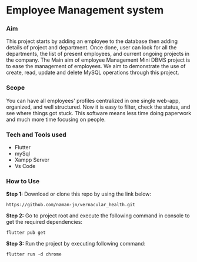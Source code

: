 # Employee Management system

### Aim
This project starts by adding an employee to the database then adding details of project and department. Once done, user can look for all the departments, the list of present employees, and current ongoing projects in the company. The Main aim of employee Management Mini DBMS project is to ease the management of employees. We aim to demonstrate the use of create, read, update and delete MySQL operations through this project.

### Scope
You can have all employees' profiles centralized in one single web-app, organized, and well structured. Now it is easy to filter, check the status, and see where things got stuck. This software means less time doing paperwork and much more time focusing on people.

### Tech and Tools used
- Flutter
- mySql
- Xampp Server
- Vs Code


### How to Use 

**Step 1:** Download or clone this repo by using the link below:

```
https://github.com/naman-jn/vernacular_health.git
```

**Step 2:** Go to project root and execute the following command in console to get the required dependencies: 

```
flutter pub get 
```

**Step 3:** Run the project by executing following command:
```
flutter run -d chrome
```
